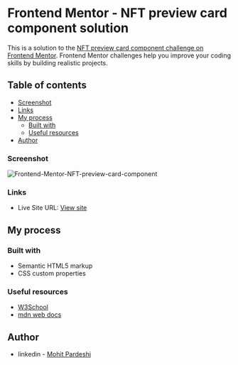 # Frontend Mentor - NFT preview card component solution

This is a solution to the [NFT preview card component challenge on Frontend Mentor](https://www.frontendmentor.io/challenges/nft-preview-card-component-SbdUL_w0U). Frontend Mentor challenges help you improve your coding skills by building realistic projects. 

## Table of contents


  - [Screenshot](#screenshot)
  - [Links](#links)
- [My process](#my-process)
  - [Built with](#built-with)
  - [Useful resources](#useful-resources)
- [Author](#author)





### Screenshot

![Frontend-Mentor-NFT-preview-card-component](https://user-images.githubusercontent.com/99909551/209446251-474f5dfc-b75e-49bc-87c1-a1ca59881d5b.png)



### Links


- Live Site URL: [View site](https://themohit2003.github.io/nft-card.io/)

## My process

### Built with

- Semantic HTML5 markup
- CSS custom properties




### Useful resources

- [W3School](https://www.w3schools.com/) 
- [mdn web docs](https://developer.mozilla.org/en-US/) 



## Author

- linkedin - [Mohit Pardeshi](https://www.linkedin.com/in/mohit-pardeshi-5792aa229/)



